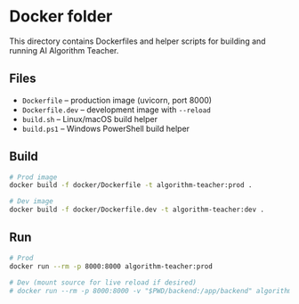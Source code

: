# Docker folder

This directory contains Dockerfiles and helper scripts for building and running
AI Algorithm Teacher.

## Files

- `Dockerfile` – production image (uvicorn, port 8000)
- `Dockerfile.dev` – development image with `--reload`
- `build.sh` – Linux/macOS build helper
- `build.ps1` – Windows PowerShell build helper

## Build

```bash
# Prod image
docker build -f docker/Dockerfile -t algorithm-teacher:prod .

# Dev image
docker build -f docker/Dockerfile.dev -t algorithm-teacher:dev .
```

## Run

```bash
# Prod
docker run --rm -p 8000:8000 algorithm-teacher:prod

# Dev (mount source for live reload if desired)
# docker run --rm -p 8000:8000 -v "$PWD/backend:/app/backend" algorithm-teacher:dev
```

